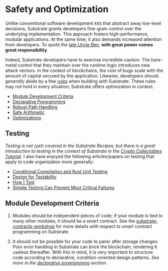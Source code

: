 # Safety and Optimization

Unlike conventional software development kits that abstract away low-level decisions, Substrate grants developers fine-grain control over the underlying implementation. This approach fosters high-performance, modular applications. At the same time, it also demands increased attention from developers. To quote the [late Uncle Ben](https://knowyourmeme.com/memes/with-great-power-comes-great-responsibility), **with great power comes great responsibility**.

Indeed, Substrate developers have to exercise incredible caution. The bare-metal control that they maintain over the runtime logic introduces new attack vectors. In the context of blockchains, the cost of bugs scale with the amount of capital secured by the application. Likewise, developers should *generally* abide by a few [rules](#criteria) when building with Substrate. These rules may not hold in every situation; Substrate offers optimization in context.

* [Module Development Criteria](#criteria)
* [Declarative Programming](./cop.md)
* [Robust Path Handling](./paths.md)
* [Safe Arithmetic](./safemath.md)
* [Optimizations](./optimizations.md)

## Testing

*Testing is not (yet) covered in the Substrate Recipes, but there is a great introduction to testing in the context of Substrate in the [Crypto Collectables Tutorial](https://www.shawntabrizi.com/substrate-collectables-workshop/#/5/setting-up-tests).* I also have enjoyed the following articles/papers on testing that apply to code organization more generally:
* [Conditional Compilation and Rust Unit Testing](https://os.phil-opp.com/unit-testing/)
* [Design for Testability](https://blog.nelhage.com/2016/03/design-for-testability/)
* [How I Test](https://blog.nelhage.com/2016/12/how-i-test/)
* [Simple Testing Can Prevent Most Critical Failures](https://www.usenix.org/system/files/conference/osdi14/osdi14-paper-yuan.pdf)

## Module Development Criteria <a name = "criteria"></a>

1. Modules should be independent pieces of code; if your module is tied to many other modules, it should be a smart contract. See the [substrate-contracts-workshop](https://github.com/shawntabrizi/substrate-contracts-workshop) for more details with respect to smart contract programming on Substrate.

2. It should not be possible for your code to panic after storage changes. Poor error handling in Substrate can *brick* the blockchain, rendering it useless thereafter. With this in mind, it is very important to structure code according to declarative, condition-oriented design patterns. *See more in the [declarative programming](./cop.md) section.*